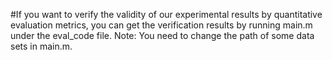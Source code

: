 #If you want to verify the validity of our experimental results by quantitative evaluation metrics, you can get the verification results by running main.m under the eval_code file. Note: You need to change the path of some data sets in main.m.
